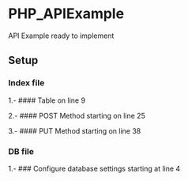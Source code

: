 # PHP_APIExample
API Example ready to implement

## Setup

### Index file

1.- #### Table on line 9

2.- #### POST Method starting on line 25

3.- #### PUT Method starting on line 38


### DB file

1.- ### Configure database settings starting at line 4
